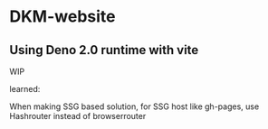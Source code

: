# DKM-website

## Using Deno 2.0 runtime with vite

WIP

learned:

When making SSG based solution, for SSG host like gh-pages, use Hashrouter
instead of browserrouter
